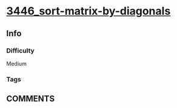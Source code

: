 # [3446_sort-matrix-by-diagonals](https://leetcode.com/problems/sort-matrix-by-diagonals)

## Info

### Difficulty

Medium

### Tags



## __COMMENTS__

> 
